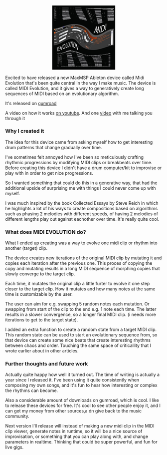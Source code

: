 <p align="center">
<img width= "40%" src="/images/blogHeaders/midi_evolution.jpg" alt="ld image">
</p>

Excited to have released a new MaxMSP Ableton device called Midi Evolution that's been quite central in the way I make music. The device is called MIDI Evolution, and it gives a way to generatively create long sequences of MIDI based on an evolutionary algorithm.

It's released on [gumroad](https://tensenpark.gumroad.com/l/midi_evolution)

A video on how it works [on youtube](https://www.youtube.com/watch?v=seePqDeSVtE&t=1s).
And one [video](https://www.youtube.com/watch?v=XF68zyGC9IE&t=67s) with me talking you through it 
### Why I created it
The idea for this device came from asking myself how to get interesting drum patterns that change gradually over time. 

I've sometimes felt annoyed how I've been so meticulously crafting rhythmic progressions by modifying MIDI clips or breakbeats over time.
Before creating this device I didn't have a drum computer/kit to improvise or play with in order to get nice progressions. 

So I wanted something that could do this in a generative way, that had the additional upside of surprising me with things I could never come up with myself. 

I was much inspired by the book Collected Essays by Steve Reich in which he highlights a lot of his ways to create compositions based on algorithms such as phasing 2 melodies with different speeds, of having 2 melodies of different lengths play out against eachother over time. It's really quite cool.

### What does MIDI EVOLUTION do?
What I ended up creating was a way to evolve one midi clip or rhythm into another (target) clip.

The device creates new iterations of the original MIDI clip by mutating it and copies each iteration after the previous one. This proces of copying the copy and mutating results in a long MIDI sequence of morphing copies that slowly converge to the target clip. 

Each time, it mutates the original clip a little furter to evolve it one step closer to the target clip. How it mutates and how many notes at the same time is customizable by the user. 

The user can aim for e.g. swapping 5 random notes each mutation.
Or swapping from start of the clip to the end e.g. 1 note each time. The latter results in a slower convergence, so a longer final MIDI clip. (i needs more iterations to get to the target state).

I added an extra function to create a random state from a target MIDI clip. This random state can be used to start an evolutionary sequence from, so that device can create some nice beats that create interesting rhythms between chaos and order. Touching the same space of criticallity that I wrote earlier about in other articles.

### Further thoughts and future work
Actually quite happy how well it turned out. The time of writing is actually a year since I released it. I've been using it quite consistently when composing my own songs, and it's fun to hear how interesting or complex the rhythms can become.

Also a considerable amount of downloads on gumroad, which is cool. I like to release these devices for free. It's cool to see other people enjoy it, and I can get my money from other sources,a dn give back to the music community. 

Next version I'll release will instead of making a new midi clip in the MIDI clip viewer, generate notes in runtime, so it will be a nice source of improvisation, or something that you can play along with, and change parameters in realtime. Thinking that could be super powerful, and fun for live gigs. 